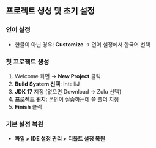 ## 프로젝트 생성 및 초기 설정

### 언어 설정

- 한글이 아닌 경우: **Customize** → 언어 설정에서 한국어 선택

### 첫 프로젝트 생성

1. Welcome 화면 → **New Project** 클릭
2. **Build System 선택**: IntelliJ
3. **JDK 17** 지정 (없으면 Download → Zulu 선택)
4. **프로젝트 위치**: 본인이 실습하는데 쓸 폴더 지정
5. **Finish** 클릭

### 기본 설정 복원

- **파일 > IDE 설정 관리 > 디폴트 설정 복원**

